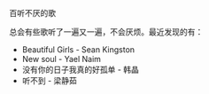 百听不厌的歌


总会有些歌听了一遍又一遍，不会厌烦。最近发现的有：

* Beautiful Girls - Sean Kingston
* New soul - Yael Naim
* 没有你的日子我真的好孤单 - 韩晶
* 听不到 - 梁静茹